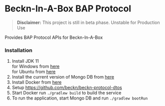 # Beckn-In-A-Box BAP Protocol

> **Disclaimer:** This project is still in beta phase. Unstable for Production Use

Provides BAP Protocol APIs for Beckn-In-A-Box

### Installation
1. Install JDK 11 <br />
    for Windows from [here](https://adoptium.net/?variant=openjdk11)<br />
    for Ubuntu from [here](https://www.ubuntu18.com/ubuntu-install-openjdk-11/)
3. Install the current version of Mongo DB from [here](https://docs.mongodb.com/manual/installation/)
4. Install Docker from [here](https://docs.docker.com/engine/install/)
5. Setup https://github.com/beckn/beckn-protocol-dtos
6. Start Docker run `./gradlew build` to build the service
7. To run the application, start Mongo DB and run `./gradlew bootRun`
